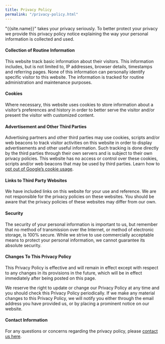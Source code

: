 ```yaml
---
title: Privacy Policy
permalink: "/privacy-policy.html"
---
```


"{{site.name}}" takes your privacy seriously. To better protect your privacy we provide this privacy policy notice explaining the way your personal information is collected and used.


#### Collection of Routine Information

This website track basic information about their visitors. This information includes, but is not limited to, IP addresses, browser details, timestamps and referring pages. None of this information can personally identify specific visitor to this website. The information is tracked for routine administration and maintenance purposes.


#### Cookies

Where necessary, this website uses cookies to store information about a visitor’s preferences and history in order to better serve the visitor and/or present the visitor with customized content.


#### Advertisement and Other Third Parties

Advertising partners and other third parties may use cookies, scripts and/or web beacons to track visitor activities on this website in order to display advertisements and other useful information. Such tracking is done directly by the third parties through their own servers and is subject to their own privacy policies. This website has no access or control over these cookies, scripts and/or web beacons that may be used by third parties. Learn how to [opt out of Google’s cookie usage](http://www.google.com/privacy_ads.html).


#### Links to Third Party Websites

We have included links on this website for your use and reference. We are not responsible for the privacy policies on these websites. You should be aware that the privacy policies of these websites may differ from our own.


#### Security

The security of your personal information is important to us, but remember that no method of transmission over the Internet, or method of electronic storage, is 100% secure. While we strive to use commercially acceptable means to protect your personal information, we cannot guarantee its absolute security.


#### Changes To This Privacy Policy

This Privacy Policy is effective and will remain in effect except with respect to any changes in its provisions in the future, which will be in effect immediately after being posted on this page.

We reserve the right to update or change our Privacy Policy at any time and you should check this Privacy Policy periodically. If we make any material changes to this Privacy Policy, we will notify you either through the email address you have provided us, or by placing a prominent notice on our website.


#### Contact Information

For any questions or concerns regarding the privacy policy, please [contact us here]({{site.baseurl}}/contact.html).
